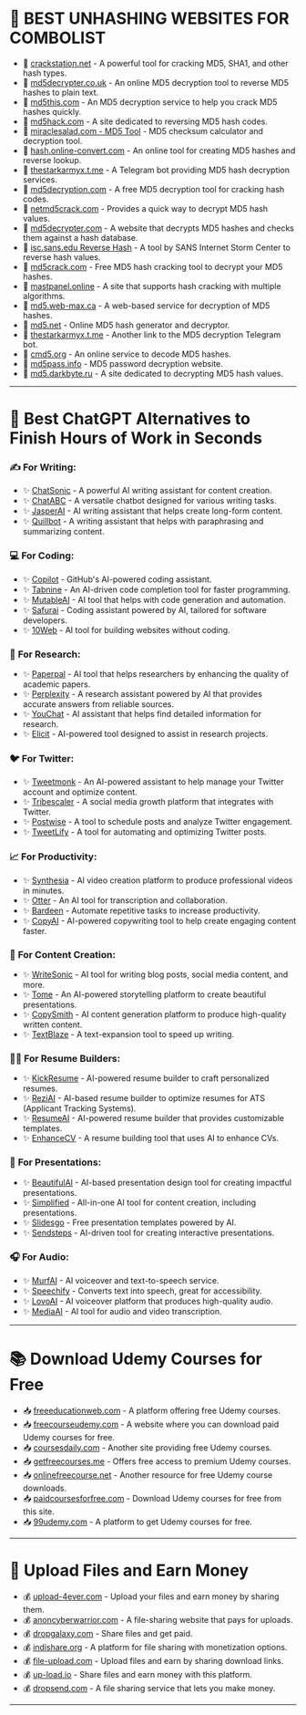 # 🔐 BEST UNHASHING WEBSITES FOR COMBOLIST

- 🔗 [crackstation.net](https://crackstation.net/) - A powerful tool for cracking MD5, SHA1, and other hash types.
- 🔗 [md5decrypter.co.uk](http://www.md5decrypter.co.uk/) - An online MD5 decryption tool to reverse MD5 hashes to plain text.
- 🔗 [md5this.com](http://www.md5this.com/index.php) - An MD5 decryption service to help you crack MD5 hashes quickly.
- 🔗 [md5hack.com](http://md5hack.com/) - A site dedicated to reversing MD5 hash codes.
- 🔗 [miraclesalad.com - MD5 Tool](http://www.miraclesalad.com/webtools/md5.php) - MD5 checksum calculator and decryption tool.
- 🔗 [hash.online-convert.com](http://hash.online-convert.com/md5-generator) - An online tool for creating MD5 hashes and reverse lookup.
- 🔗 [thestarkarmyx.t.me](http://thestarkarmyx.t.me/) - A Telegram bot providing MD5 hash decryption services.
- 🔗 [md5decryption.com](http://md5decryption.com/) - A free MD5 decryption tool for cracking hash codes.
- 🔗 [netmd5crack.com](http://www.netmd5crack.com/cracker/) - Provides a quick way to decrypt MD5 hash values.
- 🔗 [md5decrypter.com](http://www.md5decrypter.com/) - A website that decrypts MD5 hashes and checks them against a hash database.
- 🔗 [isc.sans.edu Reverse Hash](https://isc.sans.edu/tools/reversehash.html) - A tool by SANS Internet Storm Center to reverse hash values.
- 🔗 [md5crack.com](http://www.md5crack.com/) - Free MD5 hash cracking tool to decrypt your MD5 hashes.
- 🔗 [mastpanel.online](https://mastpanel.online) - A site that supports hash cracking with multiple algorithms.
- 🔗 [md5.web-max.ca](http://md5.web-max.ca/) - A web-based service for decryption of MD5 hashes.
- 🔗 [md5.net](http://www.md5.net/) - Online MD5 hash generator and decryptor.
- 🔗 [thestarkarmyx.t.me](http://thestarkarmyx.t.me/) - Another link to the MD5 decryption Telegram bot.
- 🔗 [cmd5.org](http://www.cmd5.org/) - An online service to decode MD5 hashes.
- 🔗 [md5pass.info](http://md5pass.info/) - MD5 password decryption website.
- 🔗 [md5.darkbyte.ru](http://md5.darkbyte.ru/) - A site dedicated to decrypting MD5 hash values.

---

# 🤖 Best ChatGPT Alternatives to Finish Hours of Work in Seconds

### ✍️ **For Writing:**
- ✨ [ChatSonic](https://writesonic.com/chat) - A powerful AI writing assistant for content creation.
- ✨ [ChatABC](https://chatabc.ai) - A versatile chatbot designed for various writing tasks.
- ✨ [JasperAI](https://jasper.ai) - AI writing assistant that helps create long-form content.
- ✨ [Quillbot](https://quillbot.com) - A writing assistant that helps with paraphrasing and summarizing content.

### 💻 **For Coding:**
- ✨ [Copilot](https://github.com/features/copilot) - GitHub's AI-powered coding assistant.
- ✨ [Tabnine](https://tabnine.com) - An AI-driven code completion tool for faster programming.
- ✨ [MutableAI](https://mutable.ai) - AI tool that helps with code generation and automation.
- ✨ [Safurai](https://safurai.com) - Coding assistant powered by AI, tailored for software developers.
- ✨ [10Web](https://10web.io/ai-website-builder) - AI tool for building websites without coding.

### 🔬 **For Research:**
- ✨ [Paperpal](https://paperpal.com) - AI tool that helps researchers by enhancing the quality of academic papers.
- ✨ [Perplexity](https://perplexity.ai) - A research assistant powered by AI that provides accurate answers from reliable sources.
- ✨ [YouChat](https://you.com/search?q=who+a…) - AI assistant that helps find detailed information for research.
- ✨ [Elicit](https://elicit.org) - AI-powered tool designed to assist in research projects.

### 🐦 **For Twitter:**
- ✨ [Tweetmonk](https://tweetmonk.com) - An AI-powered assistant to help manage your Twitter account and optimize content.
- ✨ [Tribescaler](https://tribescaler.com) - A social media growth platform that integrates with Twitter.
- ✨ [Postwise](https://postwise.ai) - A tool to schedule posts and analyze Twitter engagement.
- ✨ [TweetLify](https://tweetlify.co) - A tool for automating and optimizing Twitter posts.

### 📈 **For Productivity:**
- ✨ [Synthesia](https://synthesia.io) - AI video creation platform to produce professional videos in minutes.
- ✨ [Otter](https://otter.ai) - An AI tool for transcription and collaboration.
- ✨ [Bardeen](https://bardeen.ai) - Automate repetitive tasks to increase productivity.
- ✨ [CopyAI](https://copy.ai/?via=start) - AI-powered copywriting tool to help create engaging content faster.

### 📝 **For Content Creation:**
- ✨ [WriteSonic](https://writesonic.com/chat) - AI tool for writing blog posts, social media content, and more.
- ✨ [Tome](https://beta.tome.app) - An AI-powered storytelling platform to create beautiful presentations.
- ✨ [CopySmith](https://app.copysmith.ai) - AI content generation platform to produce high-quality written content.
- ✨ [TextBlaze](https://blaze.today) - A text-expansion tool to speed up writing.

### 🧑‍💻 **For Resume Builders:**
- ✨ [KickResume](https://kickresume.com) - AI-powered resume builder to craft personalized resumes.
- ✨ [ReziAI](https://rezi.ai) - AI-based resume builder to optimize resumes for ATS (Applicant Tracking Systems).
- ✨ [ResumeAI](https://resumai.com) - AI-powered resume builder that provides customizable templates.
- ✨ [EnhanceCV](https://enhancv.com) - A resume building tool that uses AI to enhance CVs.

### 🎤 **For Presentations:**
- ✨ [BeautifulAI](https://beautiful.ai) - AI-based presentation design tool for creating impactful presentations.
- ✨ [Simplified](https://simplified.com) - All-in-one AI tool for content creation, including presentations.
- ✨ [Slidesgo](https://slidesgo.com) - Free presentation templates powered by AI.
- ✨ [Sendsteps](https://sendsteps.com/en) - AI-driven tool for creating interactive presentations.

### 🎧 **For Audio:**
- ✨ [MurfAI](https://murf.ai) - AI voiceover and text-to-speech service.
- ✨ [Speechify](https://speechify.com) - Converts text into speech, great for accessibility.
- ✨ [LovoAI](https://lovo.ai) - AI voiceover platform that produces high-quality audio.
- ✨ [MediaAI](https://ai-media.tv) - AI tool for audio and video transcription.

---

# 📚 Download Udemy Courses for Free

- 📥 [freeeducationweb.com](https://freeeducationweb.com) - A platform offering free Udemy courses.
- 📥 [freecourseudemy.com](https://freecourseudemy.com) - A website where you can download paid Udemy courses for free.
- 📥 [coursesdaily.com](https://coursesdaily.com) - Another site providing free Udemy courses.
- 📥 [getfreecourses.me](https://getfreecourses.me) - Offers free access to premium Udemy courses.
- 📥 [onlinefreecourse.net](https://www.onlinefreecourse.net) - Another resource for free Udemy course downloads.
- 📥 [paidcoursesforfree.com](https://paidcoursesforfree.com) - Download Udemy courses for free from this site.
- 📥 [99udemy.com](https://99udemy.com) - A platform to get Udemy courses for free.

---

# 💸 Upload Files and Earn Money

- 💰 [upload-4ever.com](https://www.upload-4ever.com) - Upload your files and earn money by sharing them.
- 💰 [anoncyberwarrior.com](https://www.anoncyberwarrior.com) - A file-sharing website that pays for uploads.
- 💰 [dropgalaxy.com](https://dropgalaxy.com) - Share files and get paid.
- 💰 [indishare.org](https://www.indishare.org) - A platform for file sharing with monetization options.
- 💰 [file-upload.com](https://www.file-upload.com/) - Upload files and earn by sharing download links.
- 💰 [up-load.io](https://up-load.io) - Share files and earn money with this platform.
- 💰 [dropsend.com](https://www.dropsend.com) - A file sharing service that lets you make money.

---
<!---
# 💻 Cracking Software

- 🛠️ [techno360.in](https://www.techno360.in) - A website providing cracked software and tools.
- 🛠️ [sharewareonsale.com](https://sharewareonsale.com) - Offers cracked and free software deals.
- 🛠️ [anoncyberwarrior.com](https://www.anoncyberwarrior.com) - A platform for cracking software and tools.
- 🛠️ [giveaway.tickcoupon.com](https://giveaway.tickcoupon.com) - Provides free access to premium software through giveaways.
- 🛠️ [getintopc.com](https://getintopc.com) - Free software and cracked version downloads.
- 🛠️ [rarbg.to](https://rarbg.to) - A popular torrent site for cracking software.
- 🛠️ [torrents.me](https://torrents.me) - Another torrent site for downloading cracked software.
- 🛠️ [torrentdb.li](http://torrentdb.li) - Torrent database for cracked software.
- 🛠️ [t.me/AnonCyberWarrior](https://t.me/AnonCyberWarrior) - Telegram channel for cracked software.
- 🛠️ [limetorrents.cc](https://www.limetorrents.cc) - A popular site for finding cracked software.

---

# 🎮 Game Hacking

- 🎮 [xmodgames.apkiz.com](https://xmodgames.apkiz.com/download-xmod-games/) - Offers game modding tools and APKs for hacking games.
- 🎮 [luckypatchers.com](https://www.luckypatchers.com/download/) - A tool for modifying Android apps and games.
- 🎮 [sbgamehacker.net](https://sbgamehacker.net) - A game hacking tool for Android games.
- 🎮 [hackerbot.net](https://hackerbot.net) - Offers tools for hacking Android games.
- 🎮 [gamekiller.co](https://gamekiller.co) - A popular game hacking app for Android.
- 🎮 [creehacks.net](https://creehacks.net) - A site dedicated to game hacking tools.
- 🎮 [cheatengine.org](https://www.cheatengine.org) - A well-known tool for cheating in PC games.
- 🎮 [bignox.com](https://www.bignox.com) - An Android emulator with support for game hacking tools.

---

# 🛠️ Build Applications Without Coding

- 📱 [andromo.com](https://www.andromo.com) - An app builder that lets you create Android apps without coding.
- 📱 [appsgeyser.com](https://appsgeyser.com) - Create Android apps with no coding required.
- 📱 [appypie.com](https://www.appypie.com/app-builder/appmaker) - Build mobile apps without any coding knowledge.
- 📱 [gamesalad.com](https://gamesalad.com) - A platform for creating games without programming skills.
- 📱 [appypie.com](https://www.appypie.com) - Another platform to build apps without coding.
- 📱 [appery.io](https://appery.io) - A no-code app development platform.

--->
